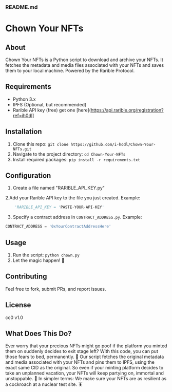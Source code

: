 ### README.md


# Chown Your NFTs

## About

Chown Your NFTs is a Python script to download and archive your NFTs. It fetches the metadata and media files associated with your NFTs and saves them to your local machine. Powered by the Rarible Protocol. 

## Requirements

- Python 3.x
- IPFS (Optional, but recommended)
- Rarible API key (free) get one [here](https://api.rarible.org/registration?ref=ih0dl]

## Installation

1. Clone this repo: `git clone https://github.com/i-hodl/Chown-Your-NFTs.git`
2. Navigate to the project directory: `cd Chown-Your-NFTs`
3. Install required packages: `pip install -r requirements.txt`

## Configuration

1. Create a file named "RARIBLE_API_KEY.py"

2.Add your Rarible API key to the file you just created. Example:

```python
    'RARIBLE_API_KEY = 'PASTE-YOUR-API-KEY'
```

3. Specify a contract address in `CONTRACT_ADDRESS.py`. Example:

```python
CONTRACT_ADDRESS = '0xYourContractAddressHere'
```

## Usage

1. Run the script: `python chown.py`
2. Let the magic happen! 🐙

## Contributing

Feel free to fork, submit PRs, and report issues.

## License

cc0 v1.0

## What Does This Do?

Ever worry that your precious NFTs might go poof if the platform you minted them on suddenly decides to exit stage left? With this code, you can put those fears to bed, permanently. 🛌
Our script fetches the original metadata and media associated with your NFTs and pins them to IPFS, using the exact same CID as the original. So even if your minting platform decides to take an unplanned vacation, your NFTs will keep partying on, immortal and unstoppable. 🎉
In simpler terms: We make sure your NFTs are as resilient as a cockroach at a nuclear test site. 🪳

